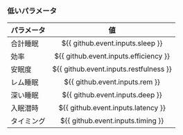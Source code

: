 ### 低いパラメータ
| パラメータ | 値 |
| --- | :---: |
| 合計睡眠 | ${{ github.event.inputs.sleep }} |
| 効率 | ${{ github.event.inputs.efficiency }} |
| 安眠度 | ${{ github.event.inputs.restfulness }} |
| レム睡眠 | ${{ github.event.inputs.rem }} |
| 深い睡眠 | ${{ github.event.inputs.deep }} |
| 入眠潜時 | ${{ github.event.inputs.latency }} |
| タイミング | ${{ github.event.inputs.timing }} |
